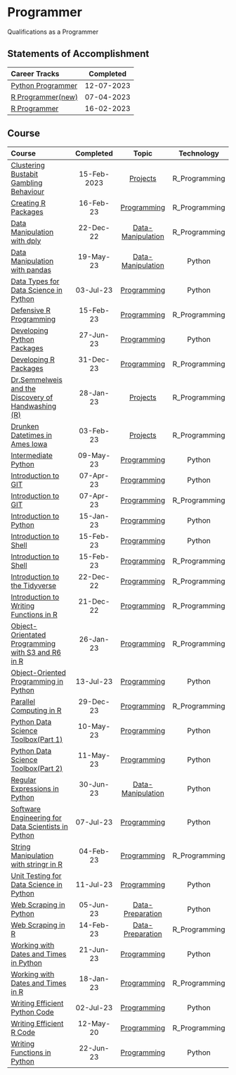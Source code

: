 # Programmer
 Qualifications as a Programmer

## Statements of Accomplishment

|                                          Career Tracks                                          | Completed  |
| :---------------------------------------------------------------------------------------------- | :--------: |
| [Python Programmer](https://github.com/Katsuvest/Programmer/tree/master/Python_Programmer.pdf)  | 12-07-2023 |
| [R Programmer(new)](https://github.com/Katsuvest/Programmer/tree/master/R_Programmer_(new).pdf) | 07-04-2023 |
| [R Programmer](https://github.com/Katsuvest/Programmer/tree/master/R_Programmer.pdf)            | 16-02-2023 |

## Course

|                                                                            Course                                                                             |  Completed   |                                       Topic                                       |   Technology   |
| :------------------------------------------------------------------------------------------------------------------------------------------------------------ | :----------: | :-------------------------------------------------------------------------------: | :------------: |
| [Clustering Bustabit Gambling Behaviour](https://github.com/Katsuvest/Projects/tree/master/Clustering_Bustabit_Gambling_Behaviour)                            |  15-Feb-2023 |          [Projects](https://github.com/Katsuvest/Projects/tree/master/)           |  R_Programming |
| [Creating R Packages](https://github.com/Katsuvest/Programming/tree/master/Creating_R_Packages)                                                               |  16-Feb-23   |        [Programming](https://github.com/Katsuvest/Programming/tree/master/)       |  R_Programming |
| [Data Manipulation with dply](https://github.com/Katsuvest/Data-Manipulation/tree/master/Data_Manipulation_with_dply)                                         |  22-Dec-22   |  [Data-Manipulation](https://github.com/Katsuvest/Data-Manipulation/tree/master/) |  R_Programming |
| [Data Manipulation with pandas](https://github.com/Katsuvest/Data-Manipulation/tree/master/Data_Manipulation_with_pandas)                                     |  19-May-23   |  [Data-Manipulation](https://github.com/Katsuvest/Data-Manipulation/tree/master/) |     Python     |
| [Data Types for Data Science in Python](https://github.com/Katsuvest/Programming/tree/master/Data_Types_for_Data_Science_in_Python)                           |  03-Jul-23   |        [Programming](https://github.com/Katsuvest/Programming/tree/master/)       |     Python     |
| [Defensive R Programming](https://github.com/Katsuvest/Programming/tree/master/Defensive_R_Programming)                                                       |  15-Feb-23   |        [Programming](https://github.com/Katsuvest/Programming/tree/master/)       |  R_Programming |
| [Developing Python Packages](https://github.com/Katsuvest/Programming/tree/master/Developing_Python_Packages)                                                 |  27-Jun-23   |        [Programming](https://github.com/Katsuvest/Programming/tree/master/)       |     Python     |
| [Developing R Packages](https://github.com/Katsuvest/Programming/tree/master/Developing_R_Packages)                                                           |  31-Dec-23   |        [Programming](https://github.com/Katsuvest/Programming/tree/master/)       |  R_Programming |
| [Dr.Semmelweis and the Discovery of Handwashing (R)](https://github.com/Katsuvest/Projects/tree/master/Dr.Semmelweis_and_the_Discovery_of_Handwashing_(R))    |  28-Jan-23   |           [Projects](https://github.com/Katsuvest/Projects/tree/master/)          |  R_Programming |
| [Drunken Datetimes in Ames Iowa](https://github.com/Katsuvest/Projects/tree/master/Drunken_Datetimes_in_Ames_Iowa)                                          |  03-Feb-23   |           [Projects](https://github.com/Katsuvest/Projects/tree/master/)          |  R_Programming |
| [Intermediate Python](https://github.com/Katsuvest/Programming/tree/master/Intermediate_Python)                                                               |  09-May-23   |        [Programming](https://github.com/Katsuvest/Programming/tree/master/)       |     Python     |
| [Introduction to GIT](https://github.com/Katsuvest/Programming/tree/master/Introduction_to_GIT)                                                               |  07-Apr-23   |        [Programming](https://github.com/Katsuvest/Programming/tree/master/)       |     Python     |
| [Introduction to GIT](https://github.com/Katsuvest/Programming/tree/master/Introduction_to_GIT)                                                               |  07-Apr-23   |        [Programming](https://github.com/Katsuvest/Programming/tree/master/)       |  R_Programming |
| [Introduction to Python](https://github.com/Katsuvest/Programming/tree/master/Introduction_to_Python)                                                         |  15-Jan-23   |        [Programming](https://github.com/Katsuvest/Programming/tree/master/)       |     Python     |
| [Introduction to Shell](https://github.com/Katsuvest/Programming/tree/master/Introduction_to_Shell)                                                           |  15-Feb-23   |        [Programming](https://github.com/Katsuvest/Programming/tree/master/)       |     Python     |
| [Introduction to Shell](https://github.com/Katsuvest/Programming/tree/master/Introduction_to_Shell)                                                           |  15-Feb-23   |        [Programming](https://github.com/Katsuvest/Programming/tree/master/)       |  R_Programming |
| [Introduction to the Tidyverse](https://github.com/Katsuvest/Programming/tree/master/Introduction_to_the_Tidyverse)                                           |  22-Dec-22   |        [Programming](https://github.com/Katsuvest/Programming/tree/master/)       |  R_Programming |
| [Introduction to Writing Functions in R](https://github.com/Katsuvest/Programming/tree/master/Introduction_to_Writing_Functions_in_R)                         |  21-Dec-22   |        [Programming](https://github.com/Katsuvest/Programming/tree/master/)       |  R_Programming |
| [Object-Orientated Programming with S3 and R6 in R](https://github.com/Katsuvest/Programming/tree/master/Object-Orientated_Programming_with_S3_and_R6_in_R)   |  26-Jan-23   |        [Programming](https://github.com/Katsuvest/Programming/tree/master/)       |  R_Programming |
| [Object-Oriented Programming in Python](https://github.com/Katsuvest/Programming/tree/master/Object-Oriented_Programming_in_Python)                           |  13-Jul-23   |        [Programming](https://github.com/Katsuvest/Programming/tree/master/)       |     Python     |
| [Parallel Computing in R](https://github.com/Katsuvest/Programming/tree/master/Parallel_Computing_in_R)                                                       |  29-Dec-23   |        [Programming](https://github.com/Katsuvest/Programming/tree/master/)       |  R_Programming |
| [Python Data Science Toolbox(Part 1)](https://github.com/Katsuvest/Programming/tree/master/Python_Data_Science_Toolbox(Part_1))                               |  10-May-23   |        [Programming](https://github.com/Katsuvest/Programming/tree/master/)       |     Python     |
| [Python Data Science Toolbox(Part 2)](https://github.com/Katsuvest/Programming/tree/master/Python_Data_Science_Toolbox(Part_2))                               |  11-May-23   |        [Programming](https://github.com/Katsuvest/Programming/tree/master/)       |     Python     |
| [Regular Expressions in Python](https://github.com/Katsuvest/Data-Manipulation/tree/master/Regular_Expressions_in_Python)                                     |  30-Jun-23   |  [Data-Manipulation](https://github.com/Katsuvest/Data-Manipulation/tree/master/) |     Python     |
| [Software Engineering for Data Scientists in Python](https://github.com/Katsuvest/Programming/tree/master/Software_Engineering_for_Data_Scientists_in_Python) |  07-Jul-23   |        [Programming](https://github.com/Katsuvest/Programming/tree/master/)       |     Python     |
| [String Manipulation with stringr in R](https://github.com/Katsuvest/Programming/tree/master/String_Manipulation_with_stringr_in_R)                           |  04-Feb-23   |        [Programming](https://github.com/Katsuvest/Programming/tree/master/)       |  R_Programming |
| [Unit Testing for Data Science in Python](https://github.com/Katsuvest/Programming/tree/master/Unit_Testing_for_Data_Science_in_Python)                       |  11-Jul-23   |        [Programming](https://github.com/Katsuvest/Programming/tree/master/)       |     Python     |
| [Web Scraping in Python](https://github.com/Katsuvest/Data-Preparation/tree/master/Web_Scraping_in_Python)                                                    |  05-Jun-23   |   [Data-Preparation](https://github.com/Katsuvest/Data-Preparation/tree/master/)  |     Python     |
| [Web Scraping in R](https://github.com/Katsuvest/Data-Preparation/tree/master/Web_Scraping_in_R)                                                              |  14-Feb-23   |   [Data-Preparation](https://github.com/Katsuvest/Data-Preparation/tree/master/)  |  R_Programming |
| [Working with Dates and Times in Python](https://github.com/Katsuvest/Programming/tree/master/Working_with_Dates_and_Times_in_Python)                         |  21-Jun-23   |        [Programming](https://github.com/Katsuvest/Programming/tree/master/)       |     Python     |
| [Working with Dates and Times in R](https://github.com/Katsuvest/Programming/tree/master/Working_with_Dates_and_Times_in_R)                                   |  18-Jan-23   |        [Programming](https://github.com/Katsuvest/Programming/tree/master/)       |  R_Programming |
| [Writing Efficient Python Code](https://github.com/Katsuvest/Programming/tree/master/Writing_Efficient_Python_Code)                                           |  02-Jul-23   |        [Programming](https://github.com/Katsuvest/Programming/tree/master/)       |     Python     |
| [Writing Efficient R Code](https://github.com/Katsuvest/Programming/tree/master/Writing_Efficient_R_Code)                                                     |  12-May-20   |        [Programming](https://github.com/Katsuvest/Programming/tree/master/)       |  R_Programming |
| [Writing Functions in Python](https://github.com/Katsuvest/Programming/tree/master/Writing_Functions_in_Python)                                               |  22-Jun-23   |        [Programming](https://github.com/Katsuvest/Programming/tree/master/)       |     Python     |
